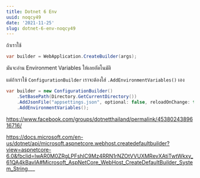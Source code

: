 ```yaml
---
title: Dotnet 6 Env
uuid: noqcy49
date: '2021-11-25'
slug: dotnet-6-env-noqcy49
---
```



ถ้าเราใช้
```csharp
var builder = WebApplication.CreateBuilder(args);
```
มันจะอ่าน Environment Variables ให้เลยอัตโนมัติ

แต่ถ้าเราใช้ `ConfigurationBuilder`  เราจะต้องใส่ `.AddEnvironmentVariables()` เอง

```csharp
var builder = new ConfigurationBuilder()
    .SetBasePath(Directory.GetCurrentDirectory())
    .AddJsonFile("appsettings.json", optional: false, reloadOnChange: true)
    .AddEnvironmentVariables();
```

https://www.facebook.com/groups/dotnetthailand/permalink/4538024389616716/

https://docs.microsoft.com/en-us/dotnet/api/microsoft.aspnetcore.webhost.createdefaultbuilder?view=aspnetcore-6.0&fbclid=IwAR0M0ZRgLPFshIC9Mz4RRN1rNZOtVVUXMRevXAtiTwtWkxy_61QA4kBavIA#Microsoft_AspNetCore_WebHost_CreateDefaultBuilder_System_String___
